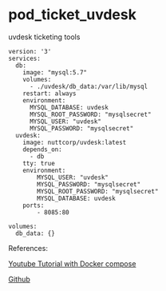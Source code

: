 # pod_ticket_uvdesk
uvdesk ticketing tools 


```
version: '3'
services:
  db:
    image: "mysql:5.7"
    volumes:
      - ./uvdesk/db_data:/var/lib/mysql
    restart: always
    environment:
      MYSQL_DATABASE: uvdesk
      MYSQL_ROOT_PASSWORD: "mysqlsecret"
      MYSQL_USER: "uvdesk"
      MYSQL_PASSWORD: "mysqlsecret"
  uvdesk:
    image: nuttcorp/uvdesk:latest
    depends_on:
      - db
    tty: true
    environment:
        MYSQL_USER: "uvdesk"
        MYSQL_PASSWORD: "mysqlsecret"
        MYSQL_ROOT_PASSWORD: "mysqlsecret"
        MYSQL_DATABASE: uvdesk
    ports:
        - 8085:80

volumes:
  db_data: {}

```




References:

[Youtube Tutorial with Docker compose](https://www.youtube.com/watch?v=jAG2U7fBilE&list=LL&index=1&t=1098s)

[Github](https://www.youtube.com/redirect?event=video_description&redir_token=QUFFLUhqbE5GaDMwVjZJNVRyWjFsaTNRTjI1OVAyTy1VQXxBQ3Jtc0trNzhxUEZfMjFlVmlBZWlUdlIxMERXQTdSVFNpTWZrWU1qdlBtR3cwM2FGS0Zhd3hHOTROV1Z4YWtCb1l4WllHQ0JiV2pMMzJPWjdxQ0YzZjFCZW4zRlAtTWVFV19ybGt0RGVQTzNhblVnMndUWldVUQ&q=https%3A%2F%2Fgithub.com%2Fuvdesk&v=jAG2U7fBilE)
